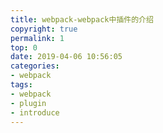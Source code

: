 ```yaml
---
title: webpack-webpack中插件的介绍
copyright: true
permalink: 1
top: 0
date: 2019-04-06 10:56:05
categories:
- webpack
tags:
- webpack
- plugin
- introduce
---
```

